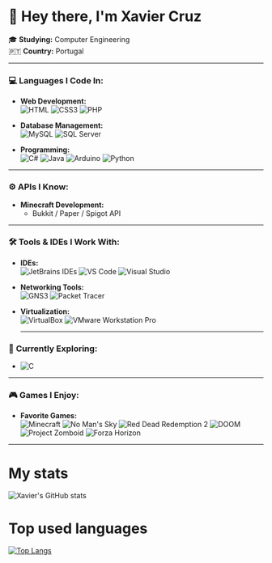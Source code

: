 
# 👋 Hey there, I'm **Xavier Cruz** 

🎓 **Studying:** Computer Engineering  
🇵🇹   **Country:** Portugal  

---

### 💻 **Languages I Code In:**

- **Web Development:**  
  ![HTML](https://img.shields.io/badge/HTML-239120?style=for-the-badge&logo=html5&logoColor=white) 
  ![CSS3](https://img.shields.io/badge/CSS3-1572B6?style=for-the-badge&logo=css3&logoColor=white)
  ![PHP](https://img.shields.io/badge/PHP-777BB4?style=for-the-badge&logo=php&logoColor=white)
  
- **Database Management:**  
  ![MySQL](https://img.shields.io/badge/MySQL-4479A1?style=for-the-badge&logo=mysql&logoColor=white)
  ![SQL Server](https://img.shields.io/badge/SQL%20Server-CC2927?style=for-the-badge&logo=microsoft-sql-server&logoColor=white)
  
- **Programming:**  
  ![C#](https://img.shields.io/badge/C%23-239120?style=for-the-badge&logo=c-sharp&logoColor=white)
  ![Java](https://img.shields.io/badge/Java-ED8B00?style=for-the-badge&logo=java&logoColor=white)
  ![Arduino](https://img.shields.io/badge/Arduino-00979D?style=for-the-badge&logo=arduino&logoColor=white)
  ![Python](https://img.shields.io/badge/Python-3776AB?style=for-the-badge&logo=python&logoColor=white)

---

### ⚙️ **APIs I Know:**

- **Minecraft Development:**  
  - Bukkit / Paper / Spigot API

---

### 🛠️ **Tools & IDEs I Work With:**

- **IDEs:**  
  ![JetBrains IDEs](https://img.shields.io/badge/JetBrains_IDEs-000000?style=for-the-badge&logo=jetbrains&logoColor=white) 
  ![VS Code](https://img.shields.io/badge/VS%20Code-007ACC?style=for-the-badge&logo=visual-studio-code&logoColor=white) 
  ![Visual Studio](https://img.shields.io/badge/Visual%20Studio-5C2D91?style=for-the-badge&logo=visual-studio&logoColor=white)

- **Networking Tools:**  
  ![GNS3](https://img.shields.io/badge/GNS3-0078D7?style=for-the-badge&logo=gns3&logoColor=white) 
  ![Packet Tracer](https://img.shields.io/badge/Packet%20Tracer-009688?style=for-the-badge&logo=cisco&logoColor=white)

- **Virtualization:**  
  ![VirtualBox](https://img.shields.io/badge/VirtualBox-183A61?style=for-the-badge&logo=virtualbox&logoColor=white) 
  ![VMware Workstation Pro](https://img.shields.io/badge/VMware%20Workstation%20Pro-607078?style=for-the-badge&logo=vmware&logoColor=white)
  
  ---

### 🌱 **Currently Exploring:**

- ![C](https://img.shields.io/badge/C-A8B9CC?style=for-the-badge&logo=c&logoColor=white)
---
### 🎮 **Games I Enjoy:**

- **Favorite Games:**  
  ![Minecraft](https://img.shields.io/badge/Minecraft-62B47A?style=for-the-badge&logo=minecraft&logoColor=white)
  ![No Man's Sky](https://img.shields.io/badge/No%20Man's%20Sky-FF4C4C?style=for-the-badge&logo=nomanssky&logoColor=white)
  ![Red Dead Redemption 2](https://img.shields.io/badge/Red%20Dead%20Redemption%202-B22222?style=for-the-badge&logo=reddeadredemption2&logoColor=white)
  ![DOOM](https://img.shields.io/badge/DOOM-E03C31?style=for-the-badge&logo=doom&logoColor=white)
  ![Project Zomboid](https://img.shields.io/badge/Project%20Zomboid-556B2F?style=for-the-badge&logoColor=white)
  ![Forza Horizon](https://img.shields.io/badge/Forza%20Horizon-FF8C00?style=for-the-badge&logo=forza&logoColor=white)

---
# My stats
![Xavier's GitHub stats](https://github-readme-stats.vercel.app/api?username=sujyrokimora&count_private=true)

# Top used languages 
[![Top Langs](https://github-readme-stats.vercel.app/api/top-langs/?username=sujyrokimora)](https://github.com/anuraghazra/github-readme-stats)

